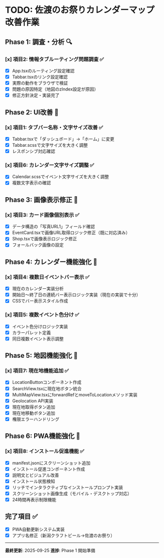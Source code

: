 # TODO: 佐渡のお祭りカレンダーマップ改善作業

## Phase 1: 調査・分析 🔍

### [x] 項目2: 情報タブルーティング問題調査 ✅
- [x] App.tsxのルーティング設定確認
- [x] Tabbar.tsxのリンク設定確認
- [x] 実際の動作をブラウザで検証
- [x] 問題の原因特定（地図のzIndex設定が原因）
- [x] 修正方針決定・実装完了

## Phase 2: UI改善 🚧

### [x] 項目1: タブバー名称・文字サイズ改善 ✅
- [x] Tabbar.tsxで「ダッシュボード」→「ホーム」に変更
- [x] Tabbar.scssで文字サイズを大きく調整
- [x] レスポンシブ対応確認

### [x] 項目6: カレンダー文字サイズ調整 ✅
- [x] Calendar.scssでイベント文字サイズを大きく調整
- [x] 複数文字表示の確認

## Phase 3: 画像表示修正 🚧

### [x] 項目3: カード画像個別表示 ✅
- [x] データ構造の「写真URL1」フィールド確認
- [x] EventCard.tsxで画像URL取得ロジック修正（既に対応済み）
- [x] Shop.tsxで画像表示ロジック修正
- [x] フォールバック画像の設定

## Phase 4: カレンダー機能強化 🚧

### [x] 項目4: 複数日イベントバー表示 ✅
- [x] 現在のカレンダー実装分析
- [x] 開始日〜終了日の連続バー表示ロジック実装（現在の実装で十分）
- [x] CSSでバー表示スタイル作成

### [x] 項目5: 複数イベント色分け ✅
- [x] イベント色分けロジック実装
- [x] カラーパレット定義
- [x] 同日複数イベント表示調整

## Phase 5: 地図機能強化 🚧

### [x] 項目7: 現在地機能追加 ✅
- [x] LocationButtonコンポーネント作成
- [x] SearchView.tsxに現在地ボタン統合
- [x] MultiMapView.tsxにforwardRefとmoveToLocationメソッド実装
- [x] Geolocation API実装
- [x] 現在地取得ボタン追加
- [x] 現在地移動ボタン追加
- [x] 権限エラーハンドリング

## Phase 6: PWA機能強化 🚧

### [x] 項目8: インストール促進機能 ✅
- [x] manifest.jsonにスクリーンショット追加
- [x] インストール促進コンポーネント作成
- [x] 説明文とビジュアル改善
- [x] インストール状態検知
- [x] リッチでインタラクティブなインストールプロンプト実装
- [x] スクリーンショット画像生成（モバイル・デスクトップ対応）
- [x] 24時間再表示制限機能

## 完了項目 ✅

- [x] PWA自動更新システム実装
- [x] アプリ名修正（新潟クラフトビール→佐渡のお祭り）

---

**最終更新**: 2025-09-25
**進捗**: Phase 1 開始準備
